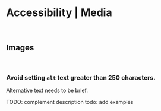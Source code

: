 # Accessibility | Media
<br>


## Images
<br>


### Avoid setting `alt` text greater than 250 characters.

Alternative text needs to be brief.

TODO: complement description
todo: add examples

<br>